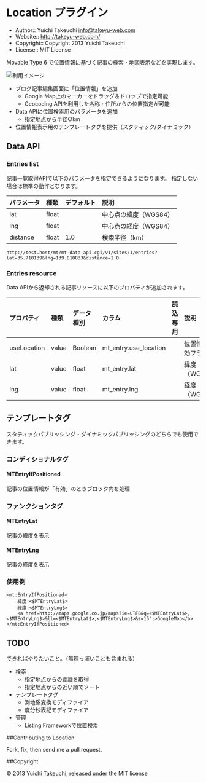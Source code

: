 Location プラグイン
==================

* Author:: Yuichi Takeuchi <info@takeyu-web.com>
* Website:: http://takeyu-web.com/
* Copyright:: Copyright 2013 Yuichi Takeuchi
* License:: MIT License

Movable Type 6 で位置情報に基づく記事の検索・地図表示などを実現します。

![利用イメージ](https://raw.github.com/uzuki05/mt-plugin-Location/master/edit_entry.png)

* ブログ記事編集画面に「位置情報」を追加
  * Google Map上のマーカーをドラッグ＆ドロップで指定可能
  * Geocoding APIを利用した名称・住所からの位置指定が可能
* Data APIに位置検索用のパラメータを追加
  * 指定地点から半径○km
* 位置情報表示用のテンプレートタグを提供（スタティック/ダイナミック）


## Data API

### Entries list

記事一覧取得APIで以下のパラメータを指定できるようになります。
指定しない場合は標準の動作となります。

| パラメータ | 種類         | デフォルト | 説明                  |
|:-----------|:-------------|:-----------|:----------------------|
| lat        | float        |            | 中心点の緯度（WGS84） |
| lng        | float        |            | 中心点の経度（WGS84） |
| distance   | float        | 1.0        | 検索半径（km）        |

    http://test.host/mt/mt-data-api.cgi/v1/sites/1/entries?lat=35.710139&lng=139.810833&distance=1.0


### Entries resource

Data APIから返却される記事リソースに以下のプロパティが追加されます。

| プロパティ   | 種類         | データ種別   | カラム                | 読込専用 | 説明                  |
|:-------------|:-------------|:-------------|:----------------------|:---------|:----------------------|
| useLocation  | value        | Boolean      | mt_entry.use_location |          | 位置情報有効フラグ    |
| lat          | value        | float        | mt_entry.lat          |          | 緯度（WGS84）         |
| lng          | value        | float        | mt_entry.lng          |          | 経度（WGS84）         |


## テンプレートタグ

スタティックパブリッシング・ダイナミックパブリッシングのどちらでも使用できます。

### コンディショナルタグ

#### MTEntryIfPositioned

記事の位置情報が「有効」のときブロック内を処理

### ファンクションタグ

#### MTEntryLat

記事の緯度を表示

#### MTEntryLng

記事の経度を表示

### 使用例

    <mt:EntryIfPositioned>
        緯度:<$MTEntryLat$>
        経度:<$MTEntryLng$>
        <a href=http://maps.google.co.jp/maps?ie=UTF8&q=<$MTEntryLat$>,<$MTEntryLng$>&ll=<$MTEntryLat$>,<$MTEntryLng$>&z=15";>GoogleMap</a>
    </mt:EntryIfPositioned>

## TODO

できればやりたいこと。（無理っぽいことも含まれる）

* 検索
  * 指定地点からの距離を取得
  * 指定地点からの近い順でソート
* テンプレートタグ
  * 測地系変換モディファイア
  * 度分秒表記モディファイア
* 管理
  * Listing Frameworkで位置検索

##Contributing to Location

Fork, fix, then send me a pull request.

##Copyright

© 2013 Yuichi Takeuchi, released under the MIT license
